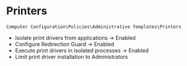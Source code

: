 # Printers

`Computer Configuration\Policies\Administrative Templates\Printers`

- Isolate print drivers from applications -> Enabled
- Configure Redirection Guard -> Enabled
- Execute print drivers in isolated processes -> Enabled
- Limit print driver installation to Administrators